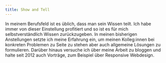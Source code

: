 ```yaml
---
title: Show and Tell
---
```

In meinem Berufsfeld ist es üblich, dass man sein Wissen teilt. Ich habe immer von dieser Einstellung profitiert und so ist es für mich selbstverständlich Wissen zurückzugeben. In meinen bisherigen Anstellungen setzte ich meine Erfahrung ein, um meinen Kolleg:innen bei konkreten Problemen zu Seite zu stehen aber auch allgemeine Lösungen zu formulieren. Darüber hinaus versuche ich über meine Arbeit zu bloggen und halte seit 2012 auch Vorträge, zum Beispiel über Responsive Webdesign.